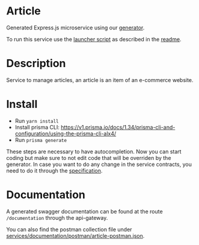 # Article

Generated Express.js microservice using our [generator](../../generator).

To run this service use the [launcher script](../launcher.sh) as described in the [readme](../README.md).

# Description

Service to manage articles, an article is an item of an e-commerce website.

# Install

* Run `yarn install`
* Install prisma CLI: https://v1.prisma.io/docs/1.34/prisma-cli-and-configuration/using-the-prisma-cli-alx4/
* Run `prisma generate`

These steps are necessary to have autocompletion.
Now you can start coding but make sure to not edit code that will be overriden by the generator. In case you want to do any change in the service contracts, you need to do it through the [specification](../../specification).

# Documentation

A generated swagger documentation can be found at the route `/documentation` through the api-gateway.

You can also find the postman collection file under [services/documentation/postman/article-postman.json](../documentation/postman/article-postman.json).